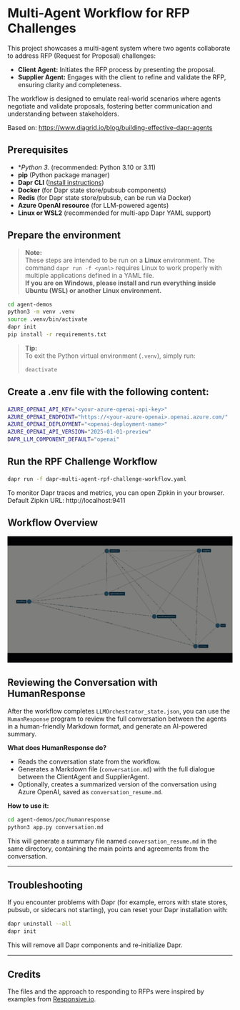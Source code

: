# Multi-Agent Workflow for RFP Challenges

This project showcases a multi-agent system where two agents collaborate to address RFP (Request for Proposal) challenges:

- **Client Agent:** Initiates the RFP process by presenting the proposal.
- **Supplier Agent:** Engages with the client to refine and validate the RFP, ensuring clarity and completeness.

The workflow is designed to emulate real-world scenarios where agents negotiate and validate proposals, fostering better communication and understanding between stakeholders.

Based on: https://www.diagrid.io/blog/building-effective-dapr-agents

## Prerequisites

- **Python 3.* (recommended: Python 3.10 or 3.11)
- **pip** (Python package manager)
- **Dapr CLI** ([Install instructions](https://docs.dapr.io/get-dapr/cli/))
- **Docker** (for Dapr state store/pubsub components)
- **Redis** (for Dapr state store/pubsub, can be run via Docker)
- **Azure OpenAI resource** (for LLM-powered agents)
- **Linux or WSL2** (recommended for multi-app Dapr YAML support)

## Prepare the environment

> **Note:**  
> These steps are intended to be run on a **Linux** environment. The command `dapr run -f <yaml>` requires Linux to work properly with multiple applications defined in a YAML file.  
> **If you are on Windows, please install and run everything inside Ubuntu (WSL) or another Linux environment.**

```bash
cd agent-demos
python3 -m venv .venv
source .venv/bin/activate
dapr init
pip install -r requirements.txt
```

> **Tip:**  
> To exit the Python virtual environment (`.venv`), simply run:
> ```bash
> deactivate
> ```

## Create a .env file with the following content:

```bash
AZURE_OPENAI_API_KEY="<your-azure-openai-api-key>"
AZURE_OPENAI_ENDPOINT="https://<your-azure-openai>.openai.azure.com/"
AZURE_OPENAI_DEPLOYMENT="<openai-deployment-name>"
AZURE_OPENAI_API_VERSION="2025-01-01-preview"
DAPR_LLM_COMPONENT_DEFAULT="openai"
```

## Run the RPF Challenge Workflow

```bash
dapr run -f dapr-multi-agent-rpf-challenge-workflow.yaml
```
To monitor Dapr traces and metrics, you can open Zipkin in your browser. Default Zipkin URL: http://localhost:9411

## Workflow Overview

![Workflow Overview](img/zipkin.gif)

## Reviewing the Conversation with HumanResponse

After the workflow completes `LLMOrchestrator_state.json`, you can use the `HumanResponse` program to review the full conversation between the agents in a human-friendly Markdown format, and generate an AI-powered summary.

**What does HumanResponse do?**

- Reads the conversation state from the workflow.
- Generates a Markdown file (`conversation.md`) with the full dialogue between the ClientAgent and SupplierAgent.
- Optionally, creates a summarized version of the conversation using Azure OpenAI, saved as `conversation_resume.md`.

**How to use it:**

```bash
cd agent-demos/poc/humanresponse
python3 app.py conversation.md
```

This will generate a summary file named `conversation_resume.md` in the same directory, containing the main points and agreements from the conversation.

---

## Troubleshooting

If you encounter problems with Dapr (for example, errors with state stores, pubsub, or sidecars not starting), you can reset your Dapr installation with:

```bash
dapr uninstall --all
dapr init
```

This will remove all Dapr components and re-initialize Dapr.

---

## Credits

The files and the approach to responding to RFPs were inspired by examples from [Responsive.io](https://www.responsive.io/blog/rfp-examples).